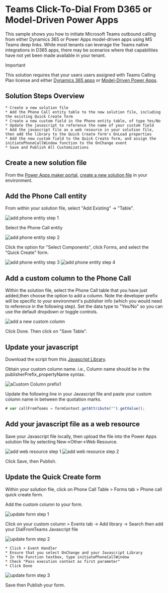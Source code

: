 # Teams Click-To-Dial From D365 or Model-Driven Power Apps

This sample shows you how to initiate Microsoft Teams outbound calling from either Dynamics 365 or Power Apps model-driven apps using MS Teams deep links. While most tenants can leverage the Teams native integrations in D365 apps, there may be scenarios where that capabilities have not yet been made available in your tenant.

> [!IMPORTANT]
> This solution requires that your users users assigned with Teams Calling Plan license and either [
Dynamics 365 apps](https://www.microsoft.com/en-us/licensing/product-licensing/dynamics365) or  [
Model-Driven Power Apps](https://docs.microsoft.com/en-us/power-platform/admin/powerapps-flow-licensing-faq#how-is-microsoft-power-apps-and-power-automate-licensed).
   
## Solution Steps Overview

    * Create a new solution file
    * Add the Phone Call entity table to the new solution file, including the existing Quick Create form
    * Create a new custom field in the Phone entity table, of type Yes/No 
    * Update the javascript to reference the name of your custom field
    * Add the javascript file as a web resource in your solution file, then add the library to the Quick Create form's OnLoad properties
    * Add the new custom field to the Quick Create form, and assign the initiatePhoneCallWindow function to the OnChange event
    * Save and Publish All Customizations 

## Create a new solution file

From the [Power Apps maker portal](https://make.gov.powerapps.us/), [create a new solution file](https://docs.microsoft.com/en-us/powerapps/maker/data-platform/create-solution) in your environment.

## Add the Phone Call entity

From within your solution file, select "Add Existing" -> "Table".

![add phone entity step 1](files/images/addExistingTable1.jpg)

Select the Phone Call entity

![add phone entity step 2](files/images/addExistingTable2.jpg)

Click the option for "Select Components", click Forms, and select the "Quick Create" form.

![add phone entity step 3](files/images/addExistingTable3.jpg)
![add phone entity step 4](files/images/addExistingTable4.jpg)

## Add a custom column to the Phone Call

Within the solution file, select the Phone Call table that you have just added,then choose the option to add a column.
Note the developer prefix will be specific to your environment's publisher info (which you would need to reference in the following step). Set the data type to "Yes/No" so you can use the default dropdown or toggle controls.

![add a new custom column](files/images/addNewColumn.jpg)

Click Done.  Then click on "Save Table".

## Update your javascript

Download the script from this [Javascript Library](https://github.com/microsoft/Federal-Business-Applications/blob/main/demos/d365-click-to-dial-teams/files/DialFromTeams.js). 

Obtain your custom column name.  i.e., Column name should be in the publisherPrefix_propertyName syntax.

![aCustom Column prefix1](files/images/js-phonecall-prefix.jpg)

Update the following line in your Javascript file and paste your custom column name in between the quotation marks.

```javascript
# var callFromTeams = formContext.getAttribute("").getValue();
```

## Add your javascript file as a web resource

Save your Javascript file locally, then upload the file into the Power Apps solution file by selecting New->Other->Web Resource.

![add web resource step 1](files/images/addNewWebResource.jpg)
![add web resource step 2](files/images/addNewWebResource2.jpg)

Click Save, then Publish.

## Update the Quick Create form

Within your solution file, click on Phone Call Table > Forms tab > Phone call quick create form.  

Add the custom column to your form.

![update form step 1](files/images/updateFormI.jpg)

Click on your custom column > Events tab -> Add library -> Search then add your DialFromTeams Javascript file

![update form step 2](files/images/updateFormII.jpg)

    * Click + Event Handler
    * Ensure that you select OnChange and your Javascript Library
    * In the Function textbox, type initiatePhoneCallWindow
    * Check "Pass execution context as first parameter"
    * Click Done

![update form step 3](files/images/updateFormIII.jpg)

Save then Publish your form.
